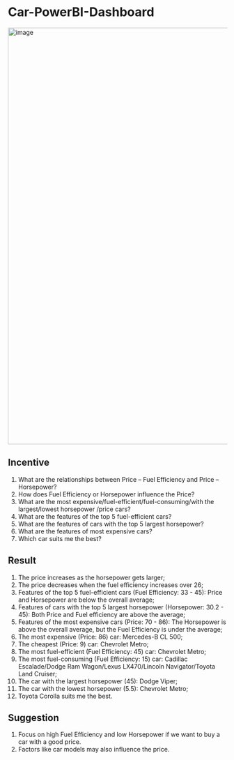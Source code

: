 # Car-PowerBI-Dashboard
<img width="956" alt="image" src="https://user-images.githubusercontent.com/120230351/210703539-e405f478-f849-4c3c-9da8-1f10d488c11a.png">

Incentive
-
1. What are the relationships between Price – Fuel Efficiency and Price – Horsepower?
2. How does Fuel Efficiency or Horsepower influence the Price?
3. What are the most expensive/fuel-efficient/fuel-consuming/with the largest/lowest horsepower /price cars?
4. What are the features of the top 5 fuel-efficient cars?
5. What are the features of cars with the top 5 largest horsepower?
6. What are the features of most expensive cars?
7. Which car suits me the best?

Result
-
1. The price increases as the horsepower gets larger;
2. The price decreases when the fuel efficiency increases over 26;
3. Features of the top 5 fuel-efficient cars (Fuel Efficiency: 33 - 45): Price and Horsepower are below the overall average;
4. Features of cars with the top 5 largest horsepower (Horsepower: 30.2 - 45): Both Price and Fuel efficiency are above the average;
5. Features of the most expensive cars (Price: 70 - 86): The Horsepower is above the overall average, but the Fuel Efficiency is under the average;
6. The most expensive (Price: 86) car: Mercedes-B CL 500;
7. The cheapest (Price: 9) car: Chevrolet Metro;
8. The most fuel-efficient (Fuel Efficiency: 45) car: Chevrolet Metro;
9. The most fuel-consuming (Fuel Efficiency: 15) car: Cadillac Escalade/Dodge Ram Wagon/Lexus LX470/Lincoln Navigator/Toyota Land Cruiser;
10. The car with the largest horsepower (45): Dodge Viper;
11. The car with the lowest horsepower (5.5): Chevrolet Metro;
12. Toyota Corolla suits me the best.

Suggestion
-
1. Focus on high Fuel Efficiency and low Horsepower if we want to buy a car with a good price.
2. Factors like car models may also influence the price.
